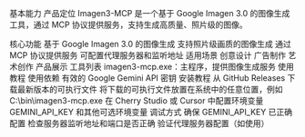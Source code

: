 基本能力
产品定位
Imagen3-MCP 是一个基于 Google Imagen 3.0 的图像生成工具，通过 MCP 协议提供服务，支持生成高质量、照片级的图像。

核心功能
基于 Google Imagen 3.0 的图像生成
支持照片级画质的图像生成
通过 MCP 协议提供服务
可配置代理服务器和监听地址
适用场景
创意设计
广告制作
艺术创作
产品展示
工具列表
imagen3-mcp.exe：主程序，提供图像生成服务
使用教程
使用依赖
有效的 Google Gemini API 密钥
安装教程
从 GitHub Releases 下载最新版本的可执行文件
将下载的可执行文件放置在系统中的任意位置，例如 C:\bin\imagen3-mcp.exe
在 Cherry Studio 或 Cursor 中配置环境变量 GEMINI_API_KEY 和其他可选环境变量
调试方式
确保 GEMINI_API_KEY 已正确配置
检查服务器监听地址和端口是否正确
验证代理服务器配置（如使用）